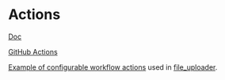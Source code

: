 # Actions

[Doc](https://github.com/features/actions)

[GitHub Actions](https://github.com/actions)

[Example of configurable workflow actions](https://github.com/VeryGoodOpenSource/very_good_workflows/tree/main/.github/workflows) used in [file_uploader](https://github.com/MattiaPispisa/file_uploader/blob/main/en_file_uploader/.github/workflows/main.yaml).
